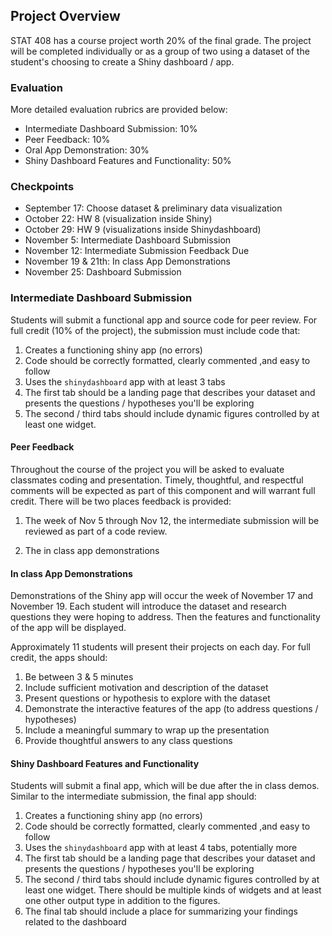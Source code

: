
## Project Overview

STAT 408 has a course project worth 20% of the final grade. The project will be completed individually or as a group of two using a dataset of the student's choosing to create a Shiny dashboard / app.


### Evaluation
More detailed evaluation rubrics are provided below:

- Intermediate Dashboard Submission: 10%
- Peer Feedback: 10%
- Oral App Demonstration: 30%
- Shiny Dashboard Features and Functionality: 50%

### Checkpoints

- September 17: Choose dataset & preliminary data visualization
- October 22: HW 8 (visualization inside Shiny)
- October 29: HW 9 (visualizations inside Shinydashboard)
- November 5: Intermediate Dashboard Submission
- November 12: Intermediate Submission Feedback Due
- November 19 & 21th: In class App Demonstrations
- November 25: Dashboard Submission


### Intermediate Dashboard Submission

Students will submit a functional app and source code for peer review. For full credit (10% of the project), the submission must include code that:

1. Creates a functioning shiny app (no errors)
2. Code should be correctly formatted, clearly commented ,and easy to follow
3. Uses the `shinydashboard` app with at least 3 tabs
4. The first tab should be a landing page that describes your dataset and presents the questions / hypotheses you'll be exploring
5. The second / third tabs should include dynamic figures controlled by at least one widget.



#### Peer Feedback
Throughout the course of the project you will be asked to evaluate classmates coding and presentation. Timely, thoughtful, and respectful comments will be expected as part of this component and will warrant full credit. There will be two places feedback is provided:

1. The week of Nov 5 through Nov 12, the intermediate submission will be reviewed as part of a code review.


2. The in class app demonstrations

#### In class App Demonstrations
Demonstrations of the Shiny app will occur the week of November 17 and November 19. Each student will introduce the dataset and research questions they were hoping to address. Then the features and functionality of the app will be displayed.

Approximately 11 students will present their projects on each day. For full credit, the apps should:

1. Be between 3 & 5 minutes
2. Include sufficient motivation and description of the dataset
3. Present questions or hypothesis to explore with the dataset
4. Demonstrate the interactive features of the app (to address questions / hypotheses)
5. Include a meaningful summary to wrap up the presentation
6. Provide thoughtful answers to any class questions


#### Shiny Dashboard Features and Functionality

Students will submit a final app, which will be due after the in class demos. Similar to the intermediate submission, the final app should:

1. Creates a functioning shiny app (no errors)
2. Code should be correctly formatted, clearly commented ,and easy to follow
3. Uses the `shinydashboard` app with at least 4 tabs, potentially more
4. The first tab should be a landing page that describes your dataset and presents the questions / hypotheses you'll be exploring
5. The second / third tabs should include dynamic figures controlled by at least one widget. There should be multiple kinds of widgets and at least one other output type in addition to the figures.
6. The final tab should include a place for summarizing your findings related to the dashboard


